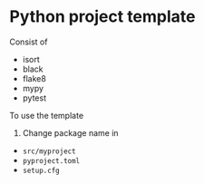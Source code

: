 # Python project template

Consist of
- isort
- black
- flake8
- mypy
- pytest

To use the template

1. Change package name in

- `src/myproject`
- `pyproject.toml`
- `setup.cfg`
